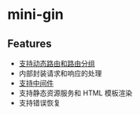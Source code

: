 # mini-gin

## Features
- [支持动态路由和路由分组](./docs#动态路由)
- 内部封装请求和响应的处理
- [支持中间件](./docs#中间件)
- 支持静态资源服务和 HTML 模板渲染
- 支持错误恢复

